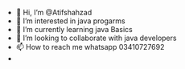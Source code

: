 - 👋 Hi, I’m @Atifshahzad
- 👀 I’m interested in java progarms
- 🌱 I’m currently learning java Basics
- 💞️ I’m looking to collaborate with java developers
- 📫 How to reach me whatsapp 03410727692
-

<!---
Atifshahzad34/Atifshahzad34 is a ✨ special ✨ repository because its `README.md` (this file) appears on your GitHub profile.
You can click the Preview link to take a look at your changes.
--->
